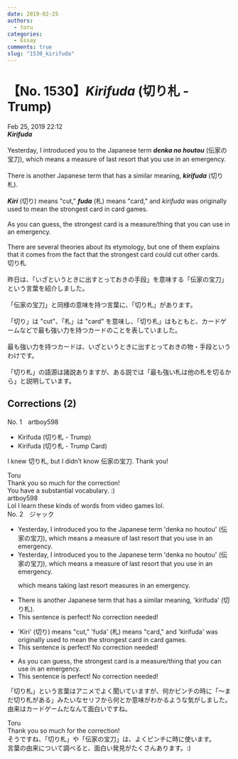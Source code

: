 ```yaml
---
date: 2019-02-25
authors:
  - toru
categories:
  - Essay
comments: true
slug: "1530_kirifuda"
---
```


# 【No. 1530】<strong><em>Kirifuda</strong></em> (切り札 - Trump)
<div class="date">Feb 25, 2019 22:12</div>
<div id="post"><div id="body_show_ori">
<strong><em>Kirifuda</strong></em><br/><br/>Yesterday, I introduced you to the Japanese term <strong><em>denka no houtou</em></strong> (伝家の宝刀), which means a measure of last resort that you use in an emergency.<br/><br/>There is another Japanese term that has a similar meaning, <strong><em>kirifuda</em></strong> (切り札).<br/><br/><strong><em>Kiri</em></strong> (切り) means "cut," <strong><em>fuda</em></strong> (札) means "card," and <em>kirifuda</em> was originally used to mean the strongest card in card games.<br/><br/>As you can guess, the strongest card is a measure/thing that you can use in an emergency.<br/><br/>There are several theories about its etymology, but one of them explains that it comes from the fact that the strongest card could cut other cards.
</div></div>

<!-- more -->

<div id="post_ja"><div id="body_show_mo">
切り札<br/><br/>昨日は、「いざというときに出すとっておきの手段」を意味する「伝家の宝刀」という言葉を紹介しました。<br/><br/>「伝家の宝刀」と同様の意味を持つ言葉に、「切り札」があります。<br/><br/>「切り」は "cut"、「札」は "card" を意味し、「切り札」はもともと、カードゲームなどで最も強い力を持つカードのことを表していました。<br/><br/>最も強い力を持つカードは、いざというときに出すとっておきの物・手段というわけです。<br/><br/>「切り札」の語源は諸説ありますが、ある説では「最も強い札は他の札を切るから」と説明しています。
</div></div>

## Corrections (2)
<div id="block"><div class="first_name"> No. 1　<span class="just_name">artboy598</span></div><div id="block2">
<ul class="correction_field">
<li class="incorrect">Kirifuda (切り札 - Trump)</li>
<li class="corrected correct">
Kirifuda (切り札 - Trump <span class="f_blue">Card</span>)
</li>
</ul>
<p class="comment_small">
 I knew 切り札, but I didn’t know 伝家の宝刀.  Thank you!
</p>

</div><div class="name"><span class="just_name">Toru</span><br>
Thank you so much for the correction!<br/>You have a substantial vocabulary. :)
</div>
<div class="name"><span class="just_name">artboy598</span><br>
Lol I learn these kinds of words from video games lol.
</div>
</div>
<div id="block"><div class="first_name"> No. 2　<span class="just_name">ジャック</span></div><div id="block2">
<ul class="correction_field">
<li class="incorrect">Yesterday, I introduced you to the Japanese term 'denka no houtou' (伝家の宝刀), which means a measure of last resort that you use in an emergency.</li>
<li class="corrected correct">
Yesterday, I introduced you to the Japanese term 'denka no houtou' (伝家の宝刀), <span class="f_blue">which means a measure of last resort that you use in an emergency.</span>
<p class="correction_comment">which means taking last resort measures in an emergency.</p>
</li>
</ul>
<ul class="correction_field">
<li class="incorrect">There is another Japanese term that has a similar meaning, 'kirifuda' (切り札).</li>
<li class="corrected perfect">This sentence is perfect! No correction needed!</li>
</ul>
<ul class="correction_field">
<li class="incorrect">'Kiri' (切り) means "cut," 'fuda' (札) means "card," and 'kirifuda' was originally used to mean the strongest card in card games.</li>
<li class="corrected perfect">This sentence is perfect! No correction needed!</li>
</ul>
<ul class="correction_field">
<li class="incorrect">As you can guess, the strongest card is a measure/thing that you can use in an emergency.</li>
<li class="corrected perfect">This sentence is perfect! No correction needed!</li>
</ul>
<p class="comment_small">
 「切り札」という言葉はアニメでよく聞いていますが、何かピンチの時に「〜まだ切り札がある」みたいなセリフから何とか意味がわかるような気がしました。由来はカードゲームだなんて面白いですね。
</p>

</div><div class="name"><span class="just_name">Toru</span><br>
Thank you so much for the correction!<br/>そうですね、「切り札」や「伝家の宝刀」は、よくピンチに時に使います。<br/>言葉の由来について調べると、面白い発見がたくさんあります。:)
</div>
</div>
